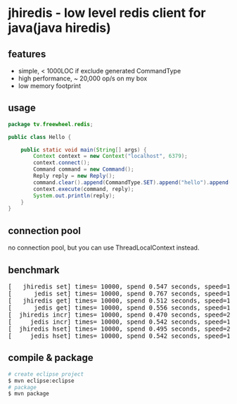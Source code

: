 # jhiredis - low level redis client for java(java hiredis)

## features

* simple, < 1000LOC if exclude generated CommandType
* high performance, ~ 20,000 op/s on my box
* low memory footprint

## usage

```java
package tv.freewheel.redis;

public class Hello {

	public static void main(String[] args) {
		Context context = new Context("localhost", 6379);
		context.connect();
		Command command = new Command();
		Reply reply = new Reply();
		command.clear().append(CommandType.SET).append("hello").append("world");
		context.execute(command, reply);
		System.out.println(reply);
	}
}
```

## connection pool

no connection pool, but you can use ThreadLocalContext instead.

## benchmark

<pre>
[   jhiredis set] times= 10000, spend 0.547 seconds, speed=18269.278 op/s
[      jedis set] times= 10000, spend 0.767 seconds, speed=13034.309 op/s
[   jhiredis get] times= 10000, spend 0.512 seconds, speed=19533.997 op/s
[      jedis get] times= 10000, spend 0.556 seconds, speed=17984.156 op/s
[  jhiredis incr] times= 10000, spend 0.470 seconds, speed=21258.142 op/s
[     jedis incr] times= 10000, spend 0.542 seconds, speed=18435.049 op/s
[  jhiredis hset] times= 10000, spend 0.495 seconds, speed=20210.962 op/s
[     jedis hset] times= 10000, spend 0.542 seconds, speed=18436.782 op/s
</pre>

## compile & package

```bash
# create eclipse project
$ mvn eclipse:eclipse
# package
$ mvn package
```
